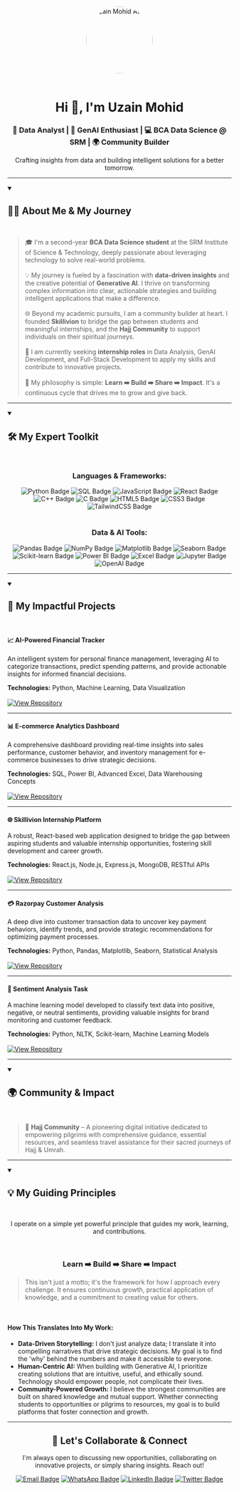 <div align="center">
  <img src="https://avatars.githubusercontent.com/u/104192667?v=4" width="150" height="150" alt="Uzain Mohid Avatar" style="border-radius:50%; margin-bottom: 20px;">
  <h1>Hi 👋, I'm Uzain Mohid</h1>
  <h3>🚀 Data Analyst | 🧠 GenAI Enthusiast | 💻 BCA Data Science @ SRM | 🌍 Community Builder</h3>
  <p>Crafting insights from data and building intelligent solutions for a better tomorrow.</p>
</div>

---

<details open>
  <summary>
    <h2>👨‍💻 About Me & My Journey</h2>
  </summary>
  <br>
  <blockquote>
   <p>
    🎓 I'm a second-year <strong>BCA Data Science student</strong> at the SRM Institute of Science & Technology, deeply passionate about leveraging technology to solve real-world problems.
    <br><br>
    💡 My journey is fueled by a fascination with <strong>data-driven insights</strong> and the creative potential of <strong>Generative AI</strong>. I thrive on transforming complex information into clear, actionable strategies and building intelligent applications that make a difference.
    <br><br>
    🌐 Beyond my academic pursuits, I am a community builder at heart. I founded <strong>Skillivion</strong> to bridge the gap between students and meaningful internships, and the <strong>Hajj Community</strong> to support individuals on their spiritual journeys.
    <br><br>
    💼 I am currently seeking <strong>internship roles</strong> in Data Analysis, GenAI Development, and Full-Stack Development to apply my skills and contribute to innovative projects.
    <br><br>
    📌 My philosophy is simple: <strong>Learn ➡️ Build ➡️ Share ➡️ Impact</strong>. It's a continuous cycle that drives me to grow and give back.
   </p>
  </blockquote>
</details>

---

<details open>
  <summary>
    <h2>🛠️ My Expert Toolkit</h2>
  </summary>
  <br>

  <div align="center">
    <h3>Languages & Frameworks:</h3>
    <div>
      <img src="https://img.shields.io/badge/Python-3776AB?style=for-the-badge&logo=python&logoColor=white" alt="Python Badge"/>
      <img src="https://img.shields.io/badge/SQL-336791?style=for-the-badge&logo=postgresql&logoColor=white" alt="SQL Badge"/>
      <img src="https://img.shields.io/badge/JavaScript-F7DF1E?style=for-the-badge&logo=javascript&logoColor=black" alt="JavaScript Badge"/>
      <img src="https://img.shields.io/badge/React-20232A?style=for-the-badge&logo=react&logoColor=61DAFB" alt="React Badge"/>
      <img src="https://img.shields.io/badge/C%2B%2B-00599C?style=for-the-badge&logo=cplusplus&logoColor=white" alt="C++ Badge"/>
      <img src="https://img.shields.io/badge/C-00599C?style=for-the-badge&logo=c&logoColor=white" alt="C Badge"/>
      <img src="https://img.shields.io/badge/HTML5-E34F26?style=for-the-badge&logo=html5&logoColor=white" alt="HTML5 Badge"/>
      <img src="https://img.shields.io/badge/CSS3-1572B6?style=for-the-badge&logo=css3&logoColor=white" alt="CSS3 Badge"/>
      <img src="https://img.shields.io/badge/TailwindCSS-38B2AC?style=for-the-badge&logo=tailwind-css&logoColor=white" alt="TailwindCSS Badge"/>
    </div>
    <br>
    <h3>Data & AI Tools:</h3>
    <div>
      <img src="https://img.shields.io/badge/Pandas-150458?style=for-the-badge&logo=pandas&logoColor=white" alt="Pandas Badge"/>
      <img src="https://img.shields.io/badge/NumPy-013243?style=for-the-badge&logo=numpy&logoColor=white" alt="NumPy Badge"/>
      <img src="https://img.shields.io/badge/Matplotlib-11557c?style=for-the-badge&logo=plotly&logoColor=white" alt="Matplotlib Badge"/>
      <img src="https://img.shields.io/badge/Seaborn-1E88E5?style=for-the-badge&logo=python&logoColor=white" alt="Seaborn Badge"/>
      <img src="https://img.shields.io/badge/Scikit--learn-F7931E?style=for-the-badge&logo=scikitlearn&logoColor=white" alt="Scikit-learn Badge"/>
      <img src="https://img.shields.io/badge/Power_BI-F2C811?style=for-the-badge&logo=powerbi&logoColor=black" alt="Power BI Badge"/>
      <img src="https://img.shields.io/badge/Excel-217346?style=for-the-badge&logo=microsoftexcel&logoColor=white" alt="Excel Badge"/>
      <img src="https://img.shields.io/badge/Jupyter-F37626?style=for-the-badge&logo=jupyter&logoColor=white" alt="Jupyter Badge"/>
      <img src="https://img.shields.io/badge/OpenAI-412991?style=for-the-badge&logo=openai&logoColor=white" alt="OpenAI Badge"/>
    </div>
  </div>
</details>

---

<details open>
  <summary>
    <h2>🚀 My Impactful Projects</h2>
  </summary>
  <br>

  <h4>📈 AI-Powered Financial Tracker</h4>
  <p>An intelligent system for personal finance management, leveraging AI to categorize transactions, predict spending patterns, and provide actionable insights for informed financial decisions.</p>
  <strong>Technologies:</strong> Python, Machine Learning, Data Visualization
  <br><br>
  <a href="https://github.com/uzainmohid/AI-Finance-Tracker"><img src="https://img.shields.io/badge/View_Repository-24292e?style=for-the-badge&logo=github&logoColor=white" alt="View Repository"/></a>

  ---

  <h4>📊 E-commerce Analytics Dashboard</h4>
  <p>A comprehensive dashboard providing real-time insights into sales performance, customer behavior, and inventory management for e-commerce businesses to drive strategic decisions.</p>
  <strong>Technologies:</strong> SQL, Power BI, Advanced Excel, Data Warehousing Concepts
  <br><br>
  <a href="https://github.com/uzainmohid/Ecommerce-Analytics-Dashboard"><img src="https://img.shields.io/badge/View_Repository-24292e?style=for-the-badge&logo=github&logoColor=white" alt="View Repository"/></a>

  ---

  <h4>🌐 Skillivion Internship Platform</h4>
  <p>A robust, React-based web application designed to bridge the gap between aspiring students and valuable internship opportunities, fostering skill development and career growth.</p>
  <strong>Technologies:</strong> React.js, Node.js, Express.js, MongoDB, RESTful APIs
  <br><br>
  <a href="https://github.com/uzainmohid/skillivion-internship-platform"><img src="https://img.shields.io/badge/View_Repository-24292e?style=for-the-badge&logo=github&logoColor=white" alt="View Repository"/></a>

  ---

  <h4>💳 Razorpay Customer Analysis</h4>
  <p>A deep dive into customer transaction data to uncover key payment behaviors, identify trends, and provide strategic recommendations for optimizing payment processes.</p>
  <strong>Technologies:</strong> Python, Pandas, Matplotlib, Seaborn, Statistical Analysis
  <br><br>
  <a href="https://github.com/uzainmohid/razorpay-customer-analysis"><img src="https://img.shields.io/badge/View_Repository-24292e?style=for-the-badge&logo=github&logoColor=white" alt="View Repository"/></a>
  
  ---
  
  <h4>💬 Sentiment Analysis Task</h4>
  <p>A machine learning model developed to classify text data into positive, negative, or neutral sentiments, providing valuable insights for brand monitoring and customer feedback.</p>
  <strong>Technologies:</strong> Python, NLTK, Scikit-learn, Machine Learning Models
  <br><br>
  <a href="https://github.com/uzainmohid/sentiment-analysis-task4"><img src="https://img.shields.io/badge/View_Repository-24292e?style=for-the-badge&logo=github&logoColor=white" alt="View Repository"/></a>
</details>

---

<details open>
  <summary>
    <h2>🌍 Community & Impact</h2>
  </summary>
  <br>
  <blockquote>
   <p>
   💠 <strong>Hajj Community</strong> – A pioneering digital initiative dedicated to empowering pilgrims with comprehensive guidance, essential resources, and seamless travel assistance for their sacred journeys of Hajj & Umrah.
   </p>
  </blockquote>
</details>

---

<details open>
  <summary>
    <h2>💡 My Guiding Principles</h2>
  </summary>
  <br>
  <p align="center">
    I operate on a simple yet powerful principle that guides my work, learning, and contributions.
  </p>
  <br>
  <div align="center">
    <h3>
      Learn ➡️ Build ➡️ Share ➡️ Impact
    </h3>
  </div>
  <blockquote>
    <p>
      This isn't just a motto; it's the framework for how I approach every challenge. It ensures continuous growth, practical application of knowledge, and a commitment to creating value for others.
    </p>
  </blockquote>
  <br>
  <h4>How This Translates Into My Work:</h4>
  <ul>
    <li>
      <strong>Data-Driven Storytelling:</strong> I don't just analyze data; I translate it into compelling narratives that drive strategic decisions. My goal is to find the 'why' behind the numbers and make it accessible to everyone.
    </li>
    <li>
      <strong>Human-Centric AI:</strong> When building with Generative AI, I prioritize creating solutions that are intuitive, useful, and ethically sound. Technology should empower people, not complicate their lives.
    </li>
    <li>
      <strong>Community-Powered Growth:</strong> I believe the strongest communities are built on shared knowledge and mutual support. Whether connecting students to opportunities or pilgrims to resources, my goal is to build platforms that foster connection and growth.
    </li>
  </ul>
</details>

---

<div align="center">
  <h2>🤝 Let's Collaborate & Connect</h2>
  <p>I'm always open to discussing new opportunities, collaborating on innovative projects, or simply sharing insights. Reach out!</p>
  
  <p>
    <a href="mailto:uzainmohid@gmail.com"><img src="https://img.shields.io/badge/Email-D14836?style=for-the-badge&logo=gmail&logoColor=white" alt="Email Badge"/></a>
    <a href="https://wa.me/9597611633"><img src="https://img.shields.io/badge/WhatsApp-25D366?style=for-the-badge&logo=whatsapp&logoColor=white" alt="WhatsApp Badge"/></a>
    <a href="https://linkedin.com/in/uzainmohid"><img src="https://img.shields.io/badge/LinkedIn-0077B5?style=for-the-badge&logo=linkedin&logoColor=white" alt="LinkedIn Badge"/></a>
    <a href="https://twitter.com/uzainmohid"><img src="https://img.shields.io/badge/Twitter-1DA1F2?style=for-the-badge&logo=twitter&logoColor=white" alt="Twitter Badge"/></a>
  </p>
</div>
